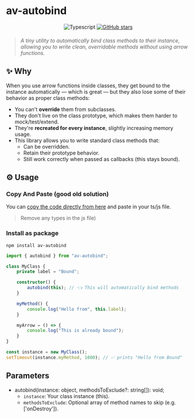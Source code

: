 # av-autobind

<div style="text-align:center; width:100%;">
<img src="https://img.shields.io/badge/v-1.0.1-blue" alt="Typescript" />
<a href="https://github.com/alessioVelluso/av-autobind/stargazers">
  <img src="https://img.shields.io/github/stars/alessioVelluso/av-autobind?style=social" alt="GitHub stars" />
</a>
</div>

<div style="text-align:center; width:100%; margin-bottom: 20px;">

</div>


> *A tiny utility to automatically bind class methods to their instance, allowing you to write clean, overridable methods without using arrow functions.*

## ✨ Why
When you use arrow functions inside classes, they get bound to the instance automatically — which is great — but they also lose some of their behavior as proper class methods:
* You can't **override** them from subclasses.
* They don't live on the class prototype, which makes them harder to mock/test/extend.
* They're **recreated for every instance**, slightly increasing memory usage.
* This library allows you to write standard class methods that:
    * Can be overridden.
    * Retain their prototype behavior.
    * Still work correctly when passed as callbacks (this stays bound).

## ⚙️ Usage

### Copy And Paste (good old solution)
You can [copy the code directly from here](https://github.com/alessioVelluso/av-autobind/blob/master/package/autobind.ts) and paste in your ts/js file.
> Remove any types in the js file)

### Install as package
```
npm install av-autobind
```

```ts
import { autobind } from "av-autobind";

class MyClass {
    private label = "Bound";

    constructor() {
        autobind(this); // 👈 This will automatically bind methods
    }

    myMethod() {
        console.log("Hello from", this.label);
    }

    myArrow = () => {
        console.log("This is already bound");
    }
}

const instance = new MyClass();
setTimeout(instance.myMethod, 1000); // ✅ prints "Hello from Bound"
```

## Parameters
* autobind(instance: object, methodsToExclude?: string[]): void;
    * `instance`: Your class instance (this).
    * `methodsToExclude`: Optional array of method names to skip (e.g. ['onDestroy']).

